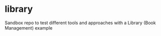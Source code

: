 # library
Sandbox repo to test different tools and approaches with a Library (Book Management) example 
